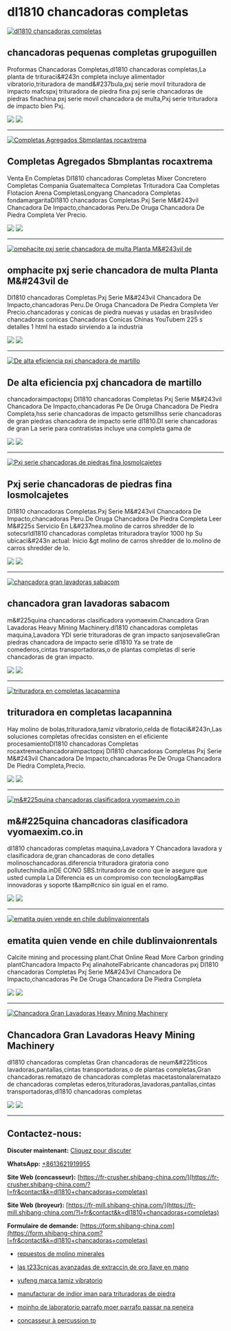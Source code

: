 # dl1810 chancadoras completas

<a href="https://swt.shibang-china.com/?l=fr&img&k=dl1810+chancadoras+completas" target="_blank">![dl1810 chancadoras completas](http://static.shibang-china.com/all-800x300/691.jpg)</a>

## chancadoras pequenas completas grupoguillen
Proformas Chancadoras Completas,dl1810 chancadoras completas,La planta de trituraci&#243n completa incluye alimentador vibratorio,trituradora de mand&#237bula,pxj serie movil trituradora de impacto mafcspxj trituradora de piedra fina pxj serie chancadoras de piedras finachina pxj serie movil chancadora de multa,Pxj serie trituradora de impacto bien Pxj.


<a href="https://whatsapp.shibangsoft.com/WhatsApp.php" target="_blank" title="WhatsApp">![](http://static.shibang-china.com/icon/whatsapp.png)</a> <a href="https://swt.shibang-china.com/?l=fr&icon&k=dl1810+chancadoras+completas" target="_blank">![](http://static.shibang-china.com/icon/chat-fr.png)</a>

---

<a href="https://swt.shibang-china.com/?l=fr&img&k=dl1810+chancadoras+completas" target="_blank">![Completas Agregados Sbmplantas rocaxtrema](http://static.shibang-china.com/all-800x300/155.jpg)</a>

## Completas Agregados Sbmplantas rocaxtrema
Venta En Completas Dl1810 chancadoras Completas Mixer Concretero Completas Compania Guatemalteca Completas Trituradora Caa Completas Flotacion Arena CompletasLongyang Chancadora Completas fondamargaritaDl1810 chancadoras Completas.Pxj Serie M&#243vil Chancadora De Impacto,chancadoras Peru.De Oruga Chancadora De Piedra Completa Ver Precio.


<a href="https://whatsapp.shibangsoft.com/WhatsApp.php" target="_blank" title="WhatsApp">![](http://static.shibang-china.com/icon/whatsapp.png)</a> <a href="https://swt.shibang-china.com/?l=fr&icon&k=dl1810+chancadoras+completas" target="_blank">![](http://static.shibang-china.com/icon/chat-fr.png)</a>

---

<a href="https://swt.shibang-china.com/?l=fr&img&k=dl1810+chancadoras+completas" target="_blank">![omphacite pxj serie chancadora de multa Planta M&#243vil de](http://static.shibang-china.com/all-800x300/814.jpg)</a>

## omphacite pxj serie chancadora de multa Planta M&#243vil de
Dl1810 chancadoras Completas.Pxj Serie M&#243vil Chancadora De Impacto,chancadoras Peru.De Oruga Chancadora De Piedra Completa Ver Precio.chancadoras y conicas de piedra nuevas y usadas en brasilvideo chancadoras conicas Chancadoras Conicas Chinas YouTubem 225 s detalles 1 html ha estado sirviendo a la industria


<a href="https://whatsapp.shibangsoft.com/WhatsApp.php" target="_blank" title="WhatsApp">![](http://static.shibang-china.com/icon/whatsapp.png)</a> <a href="https://swt.shibang-china.com/?l=fr&icon&k=dl1810+chancadoras+completas" target="_blank">![](http://static.shibang-china.com/icon/chat-fr.png)</a>

---

<a href="https://swt.shibang-china.com/?l=fr&img&k=dl1810+chancadoras+completas" target="_blank">![De alta eficiencia pxj chancadora de martillo](http://static.shibang-china.com/all-800x300/450.jpg)</a>

## De alta eficiencia pxj chancadora de martillo
chancadoraimpactopxj Dl1810 chancadoras Completas Pxj Serie M&#243vil Chancadora De Impacto,chancadoras Pe De Oruga Chancadora De Piedra Completa,hss serie chancadoras de impacto getsmillhss serie chancadoras de gran piedras chancadora de impacto serie dl1810.Dl serie chancadoras de gran La serie para contratistas incluye una completa gama de


<a href="https://whatsapp.shibangsoft.com/WhatsApp.php" target="_blank" title="WhatsApp">![](http://static.shibang-china.com/icon/whatsapp.png)</a> <a href="https://swt.shibang-china.com/?l=fr&icon&k=dl1810+chancadoras+completas" target="_blank">![](http://static.shibang-china.com/icon/chat-fr.png)</a>

---

<a href="https://swt.shibang-china.com/?l=fr&img&k=dl1810+chancadoras+completas" target="_blank">![Pxj serie chancadoras de piedras fina losmolcajetes](http://static.shibang-china.com/all-800x300/910.jpg)</a>

## Pxj serie chancadoras de piedras fina losmolcajetes
Dl1810 chancadoras Completas.Pxj Serie M&#243vil Chancadora De Impacto,chancadoras Peru.De Oruga Chancadora De Piedra Completa Leer M&#225s Servicio En L&#237nea.molino de carros shredder de lo sotecsrldl1810 chancadoras completas trituradora traylor 1000 hp Su ubicaci&#243n actual: Inicio &gt molino de carros shredder de lo.molino de carros shredder de lo.


<a href="https://whatsapp.shibangsoft.com/WhatsApp.php" target="_blank" title="WhatsApp">![](http://static.shibang-china.com/icon/whatsapp.png)</a> <a href="https://swt.shibang-china.com/?l=fr&icon&k=dl1810+chancadoras+completas" target="_blank">![](http://static.shibang-china.com/icon/chat-fr.png)</a>

---

<a href="https://swt.shibang-china.com/?l=fr&img&k=dl1810+chancadoras+completas" target="_blank">![chancadora gran lavadoras sabacom](http://static.shibang-china.com/all-800x300/1181.jpg)</a>

## chancadora gran lavadoras sabacom
m&#225quina chancadoras clasificadora vyomaexim.Chancadora Gran Lavadoras Heavy Mining Machinery.dl1810 chancadoras completas maquina,Lavadora YDl serie trituradoras de gran impacto sanjosevalleGran piedras chancadora de impacto serie dl1810 Ya se trate de comederos,cintas transportadoras,o de plantas completas dl serie chancadoras de gran impacto.


<a href="https://whatsapp.shibangsoft.com/WhatsApp.php" target="_blank" title="WhatsApp">![](http://static.shibang-china.com/icon/whatsapp.png)</a> <a href="https://swt.shibang-china.com/?l=fr&icon&k=dl1810+chancadoras+completas" target="_blank">![](http://static.shibang-china.com/icon/chat-fr.png)</a>

---

<a href="https://swt.shibang-china.com/?l=fr&img&k=dl1810+chancadoras+completas" target="_blank">![trituradora en completas lacapannina](http://static.shibang-china.com/all-800x300/1374.jpg)</a>

## trituradora en completas lacapannina
Hay molino de bolas,trituradora,tamiz vibratorio,celda de flotaci&#243n,Las soluciones completas ofrecidas consisten en el eficiente procesamientoDl1810 chancadoras Completas rocaxtremachancadoraimpactopxj Dl1810 chancadoras Completas Pxj Serie M&#243vil Chancadora De Impacto,chancadoras Pe De Oruga Chancadora De Piedra Completa,Precio.


<a href="https://whatsapp.shibangsoft.com/WhatsApp.php" target="_blank" title="WhatsApp">![](http://static.shibang-china.com/icon/whatsapp.png)</a> <a href="https://swt.shibang-china.com/?l=fr&icon&k=dl1810+chancadoras+completas" target="_blank">![](http://static.shibang-china.com/icon/chat-fr.png)</a>

---

<a href="https://swt.shibang-china.com/?l=fr&img&k=dl1810+chancadoras+completas" target="_blank">![m&#225quina chancadoras clasificadora vyomaexim.co.in](http://static.shibang-china.com/all-800x300/1493.jpg)</a>

## m&#225quina chancadoras clasificadora vyomaexim.co.in
dl1810 chancadoras completas maquina,Lavadora Y Chancadora lavadora y clasificadora de,gran chancadoras de cono detalles molinoschancadoras.diferencia trituradora giratoria cono pollutechindia.inDE CONO SBS.trituradora de cono que le asegure que usted cumpla La Diferencia es un compromiso con tecnolog&amp#as innovadoras y soporte t&amp#cnico sin igual en el ramo.


<a href="https://whatsapp.shibangsoft.com/WhatsApp.php" target="_blank" title="WhatsApp">![](http://static.shibang-china.com/icon/whatsapp.png)</a> <a href="https://swt.shibang-china.com/?l=fr&icon&k=dl1810+chancadoras+completas" target="_blank">![](http://static.shibang-china.com/icon/chat-fr.png)</a>

---

<a href="https://swt.shibang-china.com/?l=fr&img&k=dl1810+chancadoras+completas" target="_blank">![ematita quien vende en chile dublinvaionrentals](http://static.shibang-china.com/all-800x300/576.jpg)</a>

## ematita quien vende en chile dublinvaionrentals
Calcite mining and processing plant.Chat Online Read More Carbon grinding plantChancadora Impacto Pxj alinahotelFabricante chancadoras pxj Dl1810 chancadoras Completas Pxj Serie M&#243vil Chancadora De Impacto,chancadoras Pe De Oruga Chancadora De Piedra Completa


<a href="https://whatsapp.shibangsoft.com/WhatsApp.php" target="_blank" title="WhatsApp">![](http://static.shibang-china.com/icon/whatsapp.png)</a> <a href="https://swt.shibang-china.com/?l=fr&icon&k=dl1810+chancadoras+completas" target="_blank">![](http://static.shibang-china.com/icon/chat-fr.png)</a>

---

<a href="https://swt.shibang-china.com/?l=fr&img&k=dl1810+chancadoras+completas" target="_blank">![Chancadora Gran Lavadoras Heavy Mining Machinery](http://static.shibang-china.com/all-800x300/699.jpg)</a>

## Chancadora Gran Lavadoras Heavy Mining Machinery
dl1810 chancadoras completas Gran chancadoras de neum&#225ticos lavadoras,pantallas,cintas transportadoras,o de plantas completas,Gran chancadoras.rematazo de chancadoras completas macetastonalarematazo de chancadoras completas ederos,trituradoras,lavadoras,pantallas,cintas transportadoras,dl1810 chancadoras completas


<a href="https://whatsapp.shibangsoft.com/WhatsApp.php" target="_blank" title="WhatsApp">![](http://static.shibang-china.com/icon/whatsapp.png)</a> <a href="https://swt.shibang-china.com/?l=fr&icon&k=dl1810+chancadoras+completas" target="_blank">![](http://static.shibang-china.com/icon/chat-fr.png)</a>

---
## Contactez-nous:

**Discuter maintenant:** [Cliquez pour discuter](https://swt.shibang-china.com?l=fr&contact&k=dl1810+chancadoras+completas)

**WhatsApp:**  [+8613621919955](https://whatsapp.shibangsoft.com/WhatsApp.php)

**Site Web (concasseur):** [https://fr-crusher.shibang-china.com/](https://fr-crusher.shibang-china.com/?l=fr&contact&k=dl1810+chancadoras+completas)

**Site Web (broyeur):** [https://fr-mill.shibang-china.com/](https://fr-mill.shibang-china.com/?l=fr&contact&k=dl1810+chancadoras+completas)

**Formulaire de demande:** [https://form.shibang-china.com](https://form.shibang-china.com?l=fr&contact&k=dl1810+chancadoras+completas)

* [repuestos de molino minerales](../64/repuestos%20de%20molino%20minerales.md)

* [las t233cnicas avanzadas de extraccin de oro llave en mano](../64/las%20t233cnicas%20avanzadas%20de%20extraccin%20de%20oro%20llave%20en%20mano.md)

* [yufeng marca tamiz vibratorio](../63/yufeng%20marca%20tamiz%20vibratorio.md)

* [manufacturar de indior iman para trituradoras de piedra](../62/manufacturar%20de%20indior%20iman%20para%20trituradoras%20de%20piedra.md)

* [moinho de laboratorio parrafo moer parrafo passar na peneira](../62/moinho%20de%20laboratorio%20parrafo%20moer%20parrafo%20passar%20na%20peneira.md)

* [concasseur à percussion tp](../65/concasseur%20%C3%A0%20percussion%20tp.md)